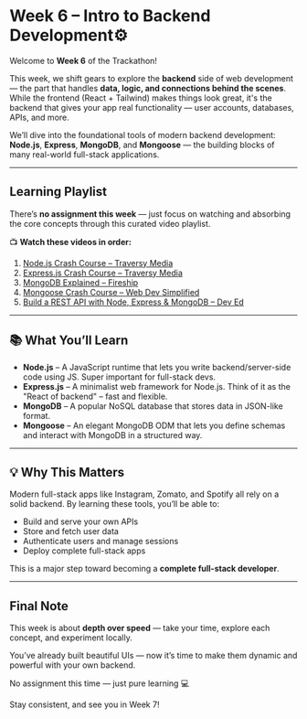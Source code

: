# Week 6 – Intro to Backend Development⚙️

Welcome to **Week 6** of the Trackathon!

This week, we shift gears to explore the **backend** side of web development — the part that handles **data, logic, and connections behind the scenes**. While the frontend (React + Tailwind) makes things look great, it's the backend that gives your app real functionality — user accounts, databases, APIs, and more.

We’ll dive into the foundational tools of modern backend development:
**Node.js**, **Express**, **MongoDB**, and **Mongoose** — the building blocks of many real-world full-stack applications.

---

## Learning Playlist

There’s **no assignment this week** — just focus on watching and absorbing the core concepts through this curated video playlist.

📺 **Watch these videos in order:**

1. [Node.js Crash Course – Traversy Media](https://youtu.be/Q-icS7yZz5k?si=0VZr3l4SxM9kWfOA)  
2. [Express.js Crash Course – Traversy Media](https://youtu.be/c2M-rlkkT5o?si=miy1_7ZNjg-bMARx)  
3. [MongoDB Explained – Fireship](https://youtu.be/DZBGEVgL2eE?si=Zvrxjx65BeCZYGKa)  
4. [Mongoose Crash Course – Web Dev Simplified](https://youtu.be/SccSCuHhOw0?si=PgEdvziDqeOOlK0v)  
5. [Build a REST API with Node, Express & MongoDB – Dev Ed](https://youtu.be/lY6icfhap2o?si=AETPMPMPWlfiKECy)  

---

## 📚 What You’ll Learn

- **Node.js** – A JavaScript runtime that lets you write backend/server-side code using JS. Super important for full-stack devs.
- **Express.js** – A minimalist web framework for Node.js. Think of it as the "React of backend" – fast and flexible.
- **MongoDB** – A popular NoSQL database that stores data in JSON-like format.
- **Mongoose** – An elegant MongoDB ODM that lets you define schemas and interact with MongoDB in a structured way.

---

## 💡 Why This Matters

Modern full-stack apps like Instagram, Zomato, and Spotify all rely on a solid backend. By learning these tools, you’ll be able to:

- Build and serve your own APIs  
- Store and fetch user data  
- Authenticate users and manage sessions  
- Deploy complete full-stack apps  

This is a major step toward becoming a **complete full-stack developer**.

---

## Final Note

This week is about **depth over speed** — take your time, explore each concept, and experiment locally.

You’ve already built beautiful UIs — now it’s time to make them dynamic and powerful with your own backend.

No assignment this time — just pure learning 💻

Stay consistent, and see you in Week 7!

